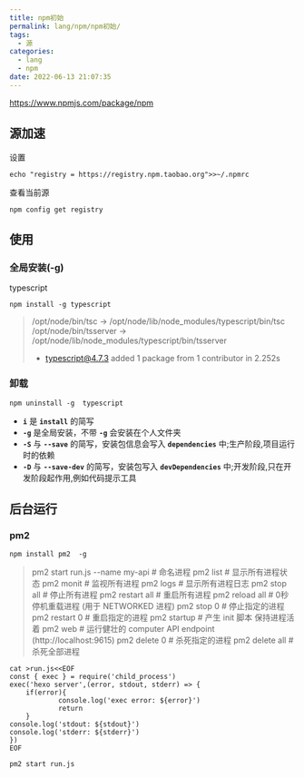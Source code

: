 ```yaml
---
title: npm初始
permalink: lang/npm/npm初始/
tags:
  - 源
categories:
  - lang
  - npm
date: 2022-06-13 21:07:35
---
```




https://www.npmjs.com/package/npm

## 源加速

设置

```
echo "registry = https://registry.npm.taobao.org">>~/.npmrc
```

查看当前源

```
npm config get registry
```

<!--more-->

## 使用

### 全局安装(-g)

 typescript

```
npm install -g typescript
```

>/opt/node/bin/tsc -> /opt/node/lib/node_modules/typescript/bin/tsc
>/opt/node/bin/tsserver -> /opt/node/lib/node_modules/typescript/bin/tsserver
>+ typescript@4.7.3
>added 1 package from 1 contributor in 2.252s
>



### 卸载

```
npm uninstall -g  typescript
```



- **`i`** 是 **`install`** 的简写
- **`-g`** 是全局安装，不带 **`-g`** 会安装在个人文件夹
- **`-S`** 与 **`--save`** 的简写，安装包信息会写入 **`dependencies`** 中;生产阶段,项目运行时的依赖
- **`-D`** 与 **`--save-dev`** 的简写，安装包写入 **`devDependencies`** 中;开发阶段,只在开发阶段起作用,例如代码提示工具



## 后台运行

### pm2

```shel
npm install pm2  -g 
```

>pm2 start run.js --name my-api # 命名进程
>pm2 list               # 显示所有进程状态
>pm2 monit              # 监视所有进程
>pm2 logs               #  显示所有进程日志
>pm2 stop all           # 停止所有进程
>pm2 restart all        # 重启所有进程
>pm2 reload all         # 0秒停机重载进程 (用于 NETWORKED 进程)
>pm2 stop 0             # 停止指定的进程
>pm2 restart 0          # 重启指定的进程
>pm2 startup            # 产生 init 脚本 保持进程活着
>pm2 web                # 运行健壮的 computer API endpoint (http://localhost:9615)
>pm2 delete 0           # 杀死指定的进程
>pm2 delete all         # 杀死全部进程



```shell
cat >run.js<<EOF
const { exec } = require('child_process')
exec('hexo server',(error, stdout, stderr) => {
    if(error){
            console.log('exec error: ${error}')
            return
    }
console.log('stdout: ${stdout}')
console.log('stderr: ${stderr}')
})
EOF

pm2 start run.js

```

